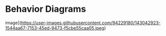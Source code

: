 # Behavior Diagrams
 image](https://user-images.githubusercontent.com/94229180/143042923-1544aa67-7153-45ed-9473-f5cbe55caa05.jpeg)
